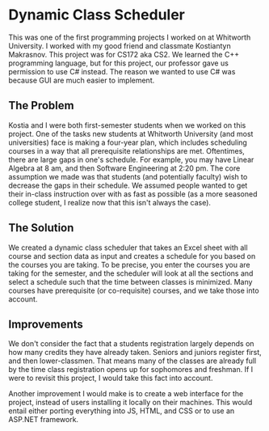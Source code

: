 # Dynamic Class Scheduler

This was one of the first programming projects I worked on at Whitworth University. I worked with my good friend and classmate Kostiantyn Makrasnov. This project was for CS172 aka CS2. We learned the C++ programming language, but for this project, our professor gave us permission to use C# instead. The reason we wanted to use C# was because GUI are much easier to implement. 

## The Problem ##
Kostia and I were both first-semester students when we worked on this project. One of the tasks new students at Whitworth University (and most universities) face is making a four-year plan, which includes scheduling courses in a way that all prerequisite relationships are met. Oftentimes, there are large gaps in one's schedule. For example, you may have Linear Algebra at 8 am, and then Software Engineering at 2:20 pm. The core assumption we made was that students (and potentially faculty) wish to decrease the gaps in their schedule. We assumed people wanted to get their in-class instruction over with as fast as possible (as a more seasoned college student, I realize now that this isn't always the case). 

## The Solution ##
We created a dynamic class scheduler that takes an Excel sheet with all course and section data as input and creates a schedule for you based on the courses you are taking. To be precise, you enter the courses you are taking for the semester, and the scheduler will look at all the sections and select a schedule such that the time between classes is minimized. Many courses have prerequisite (or co-requisite) courses, and we take those into account. 

## Improvements ## 
We don't consider the fact that a students registration largely depends on how many credits they have already taken. Seniors and juniors register first, and then lower-classmen. That means many of the classes are already full by the time class registration opens up for sophomores and freshman. If I were to revisit this project, I would take this fact into account. 

Another improvement I would make is to create a web interface for the project, instead of users installing it locally on their machines. This would entail either porting everything into JS, HTML, and CSS or to use an ASP.NET framework. 
